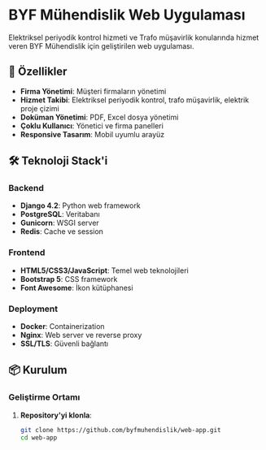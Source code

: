 # BYF Mühendislik Web Uygulaması

Elektriksel periyodik kontrol hizmeti ve Trafo müşavirlik konularında hizmet veren BYF Mühendislik için geliştirilen web uygulaması.

## 🚀 Özellikler

- **Firma Yönetimi**: Müşteri firmaların yönetimi
- **Hizmet Takibi**: Elektriksel periyodik kontrol, trafo müşavirlik, elektrik proje çizimi
- **Doküman Yönetimi**: PDF, Excel dosya yönetimi
- **Çoklu Kullanıcı**: Yönetici ve firma panelleri
- **Responsive Tasarım**: Mobil uyumlu arayüz

## 🛠️ Teknoloji Stack'i

### Backend
- **Django 4.2**: Python web framework
- **PostgreSQL**: Veritabanı
- **Gunicorn**: WSGI server
- **Redis**: Cache ve session

### Frontend
- **HTML5/CSS3/JavaScript**: Temel web teknolojileri
- **Bootstrap 5**: CSS framework
- **Font Awesome**: İkon kütüphanesi

### Deployment
- **Docker**: Containerization
- **Nginx**: Web server ve reverse proxy
- **SSL/TLS**: Güvenli bağlantı

## 📦 Kurulum

### Geliştirme Ortamı

1. **Repository'yi klonla**:
   ```bash
   git clone https://github.com/byfmuhendislik/web-app.git
   cd web-app